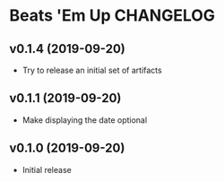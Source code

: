# Beats 'Em Up CHANGELOG

## v0.1.4 (2019-09-20)
- Try to release an initial set of artifacts

## v0.1.1 (2019-09-20)
- Make displaying the date optional

## v0.1.0 (2019-09-20)

- Initial release

